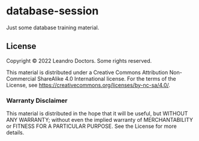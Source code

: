 # database-session

Just some database training material.

## License

Copyright © 2022 Leandro Doctors.
Some rights reserved.

This material is distributed under a Creative Commons Attribution Non-Commercial ShareAlike 4.0 International license. For the terms of the License, see <https://creativecommons.org/licenses/by-nc-sa/4.0/>.

### Warranty Disclaimer

This material is distributed in the hope that it will be useful, but WITHOUT ANY WARRANTY; without even the implied warranty of MERCHANTABILITY or FITNESS FOR A PARTICULAR PURPOSE. See the License for more details.